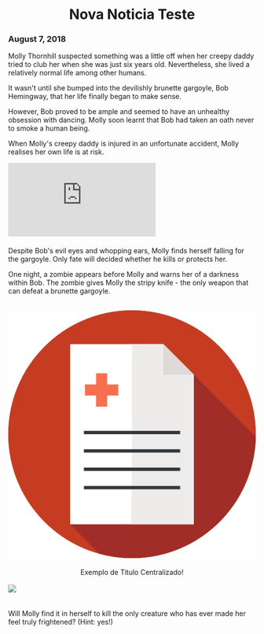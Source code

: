 <center><h1>Nova Noticia Teste</h1></center>
<h3>August 7, 2018</h3>


Molly Thornhill suspected something was a little off when her creepy daddy tried to club her when she was just six years old. Nevertheless, she lived a relatively normal life among other humans.

It wasn't until she bumped into the devilishly brunette gargoyle, Bob Hemingway, that her life finally began to make sense.

However, Bob proved to be ample and seemed to have an unhealthy obsession with dancing. Molly soon learnt that Bob had taken an oath never to smoke a human being.

When Molly's creepy daddy is injured in an unfortunate accident, Molly realises her own life is at risk.
<br>
<div class="containerVideo">
  <iframe class="responsive-iframe-Video" src="https://www.youtube.com/embed/pZTJBViOoik" frameborder="0" allow="accelerometer; autoplay; encrypted-media; gyroscope; picture-in-picture" allowfullscreen></iframe>
</div>
<br>
Despite Bob's evil eyes and whopping ears, Molly finds herself falling for the gargoyle. Only fate will decided whether he kills or protects her.

One night, a zombie appears before Molly and warns her of a darkness within Bob. The zombie gives Molly the stripy knife - the only weapon that can defeat a brunette gargoyle.

<br>
<div class="img-config">
  <img class="img-config" src="https://raw.githubusercontent.com/CuidaApp/images-upload/master/img-layout/boletim.png">
</div>
<br>
<center>Exemplo de Titulo Centralizado!</center>
<br>
<div class="img-config">
  <img class="img-config" src="https://img.elo7.com.br/product/main/29926C6/fundo-fotografico-em-tecido-paisagem-2-60x1-50m-newborn.jpg">
</div>
<br>

Will Molly find it in herself to kill the only creature who has ever made her feel truly frightened? (Hint: yes!)
